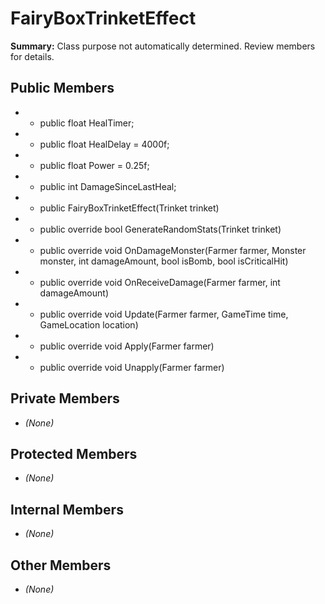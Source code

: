 # FairyBoxTrinketEffect

**Summary:** Class purpose not automatically determined. Review members for details.

## Public Members
- - public float HealTimer;
- - public float HealDelay = 4000f;
- - public float Power = 0.25f;
- - public int DamageSinceLastHeal;
- - public FairyBoxTrinketEffect(Trinket trinket)
- - public override bool GenerateRandomStats(Trinket trinket)
- - public override void OnDamageMonster(Farmer farmer, Monster monster, int damageAmount, bool isBomb, bool isCriticalHit)
- - public override void OnReceiveDamage(Farmer farmer, int damageAmount)
- - public override void Update(Farmer farmer, GameTime time, GameLocation location)
- - public override void Apply(Farmer farmer)
- - public override void Unapply(Farmer farmer)

## Private Members
- *(None)*

## Protected Members
- *(None)*

## Internal Members
- *(None)*

## Other Members
- *(None)*
